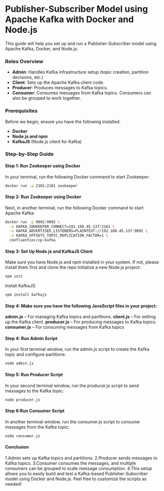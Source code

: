 # Publisher-Subscriber Model using Apache Kafka with Docker and Node.js

This guide will help you set up and run a Publisher-Subscriber model using Apache Kafka, Docker, and Node.js.

### Roles Overview

- **Admin**: Handles Kafka infrastructure setup (topic creation, partition decisions, etc.)
- **Client**: Sets up the Apache Kafka client code.
- **Producer**: Produces messages to Kafka topics.
- **Consumer**: Consumes messages from Kafka topics. Consumers can also be grouped to work together.

### Prerequisites

Before we begin, ensure you have the following installed:

- **Docker**
- **Node.js and npm**
- **KafkaJS** (Node.js client for Kafka)

### Step-by-Step Guide

#### Step 1: Run Zookeeper using Docker

In your terminal, run the following Docker command to start Zookeeper:

```sh
docker run -p 2181:2181 zookeeper
```

#### Step 2: Run Zookeeper using Docker

Next, in another terminal, run the following Docker command to start Apache Kafka:

```sh
docker run -p 9092:9092 \
  -e KAFKA_ZOOKEEPER_CONNECT=192.168.45.137:2181 \
  -e KAFKA_ADVERTISED_LISTENERS=PLAINTEXT://192.168.45.137:9092 \
  -e KAFKA_OFFSETS_TOPIC_REPLICATION_FACTOR=1 \
  confluentinc/cp-kafka
```

#### Step 3: Set Up Node.js and KafkaJS Client
Make sure you have Node.js and npm installed in your system. If not, please install them first and clone the repo 
Initialize a new Node.js project:
```sh
npm init
```
Install KafkaJS:
```sh
npm install kafkajs
```

#### Step 4: Make sure you have the following JavaScript files in your project:

**admin.js** – For managing Kafka topics and partitions.
**client.js** – For setting up the Kafka client.
**producer.js** – For producing messages to Kafka topics.
**consumer.js** – For consuming messages from Kafka topics

#### Step 4: Run Admin Script
In your first terminal window, run the admin.js script to create the Kafka topic and configure partitions:
```sh
node admin.js
```
#### Step 5: Run Producer Script
In your second terminal window, run the producer.js script to send messages to the Kafka topic:
```sh
node producer.js
```
#### Step 6:Run Consumer Script
In another terminal window, run the consumer.js script to consume messages from the Kafka topic:
```sh
node consumer.js
```
#### Conclusion
1.Admin sets up Kafka topics and partitions.
2.Producer sends messages to Kafka topics.
3.Consumer consumes the messages, and multiple consumers can be grouped to scale message consumption.
4.This setup allows you to easily build and test a Kafka-based Publisher-Subscriber model using Docker and Node.js. Feel free to customize the scripts as needed!

